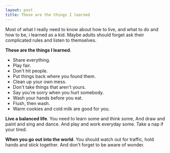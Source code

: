 ```yaml
---
layout: post
title: These are the things I learned
---
```



Most of what I really need to know about how to live, and what to do and how to be, i learned as a kid.
Maybe adults should forget ask their complicated rules and listen to themselves.

**These are the things I learned**.

- Share everything.
- Play fair.
- Don't hit people.
- Put things back where you found them.
- Clean up your own mess.
- Don't take things that aren't yours.
- Say you're sorry when you hurt somebody.
- Wash your hands before you eat.
- Flush, then wash.
- Warm cookies and cold milk are good for you.

**Live a balanced life**.
You need to learn some and think some, And draw and paint and sing and dance.
And play and work everyday some. Take a nap if your tired.

**When you go out into the world**.
You should watch out for traffic, hold hands and stick together.
And don't forget to be aware of wonder.
